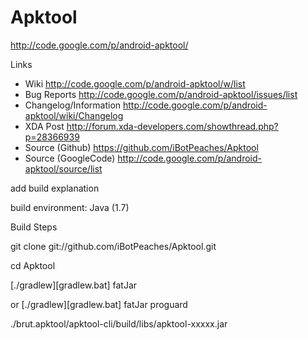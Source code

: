 # Apktool #
http://code.google.com/p/android-apktool/

Links
- Wiki http://code.google.com/p/android-apktool/w/list
- Bug Reports http://code.google.com/p/android-apktool/issues/list
- Changelog/Information http://code.google.com/p/android-apktool/wiki/Changelog
- XDA Post http://forum.xda-developers.com/showthread.php?p=28366939
- Source (Github) https://github.com/iBotPeaches/Apktool
- Source (GoogleCode) http://code.google.com/p/android-apktool/source/list

add build explanation

build environment: Java (1.7)

Build Steps

git clone git://github.com/iBotPeaches/Apktool.git

cd Apktool

[./gradlew][gradlew.bat] fatJar

or [./gradlew][gradlew.bat] fatJar proguard

./brut.apktool/apktool-cli/build/libs/apktool-xxxxx.jar
